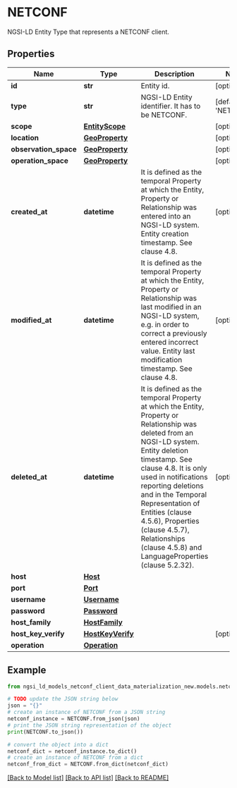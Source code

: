 # NETCONF

NGSI-LD Entity Type that represents a NETCONF client. 

## Properties

Name | Type | Description | Notes
------------ | ------------- | ------------- | -------------
**id** | **str** | Entity id.  | [optional] 
**type** | **str** | NGSI-LD Entity identifier. It has to be NETCONF. | [default to 'NETCONF']
**scope** | [**EntityScope**](EntityScope.md) |  | [optional] 
**location** | [**GeoProperty**](GeoProperty.md) |  | [optional] 
**observation_space** | [**GeoProperty**](GeoProperty.md) |  | [optional] 
**operation_space** | [**GeoProperty**](GeoProperty.md) |  | [optional] 
**created_at** | **datetime** | It is defined as the temporal Property at which the Entity, Property or Relationship was entered into an NGSI-LD system.  Entity creation timestamp. See clause 4.8.  | [optional] 
**modified_at** | **datetime** | It is defined as the temporal Property at which the Entity, Property or Relationship was last modified in an NGSI-LD system, e.g. in order to correct a previously entered incorrect value.  Entity last modification timestamp. See clause 4.8.  | [optional] 
**deleted_at** | **datetime** | It is defined as the temporal Property at which the Entity, Property or Relationship was deleted from an NGSI-LD system.  Entity deletion timestamp. See clause 4.8. It is only used in notifications reporting deletions and in the Temporal Representation of Entities (clause 4.5.6), Properties (clause 4.5.7), Relationships (clause 4.5.8) and LanguageProperties (clause 5.2.32).  | [optional] 
**host** | [**Host**](Host.md) |  | 
**port** | [**Port**](Port.md) |  | 
**username** | [**Username**](Username.md) |  | 
**password** | [**Password**](Password.md) |  | 
**host_family** | [**HostFamily**](HostFamily.md) |  | 
**host_key_verify** | [**HostKeyVerify**](HostKeyVerify.md) |  | [optional] 
**operation** | [**Operation**](Operation.md) |  | 

## Example

```python
from ngsi_ld_models_netconf_client_data_materialization_new.models.netconf import NETCONF

# TODO update the JSON string below
json = "{}"
# create an instance of NETCONF from a JSON string
netconf_instance = NETCONF.from_json(json)
# print the JSON string representation of the object
print(NETCONF.to_json())

# convert the object into a dict
netconf_dict = netconf_instance.to_dict()
# create an instance of NETCONF from a dict
netconf_from_dict = NETCONF.from_dict(netconf_dict)
```
[[Back to Model list]](../README.md#documentation-for-models) [[Back to API list]](../README.md#documentation-for-api-endpoints) [[Back to README]](../README.md)



